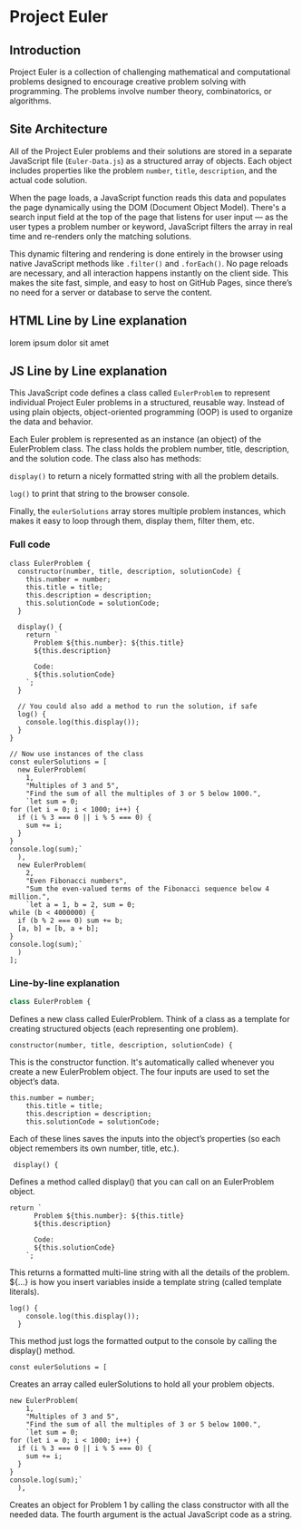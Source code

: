 # Project Euler

## Introduction
Project Euler is a collection of challenging mathematical and computational problems designed to encourage creative problem solving with programming. The problems involve number theory, combinatorics, or algorithms.

## Site Architecture
All of the Project Euler problems and their solutions are stored in a separate JavaScript file (`Euler-Data.js`) as a structured array of objects. Each object includes properties like the problem `number`, `title`, `description`, and the actual code solution.

When the page loads, a JavaScript function reads this data and populates the page dynamically using the DOM (Document Object Model). There's a search input field at the top of the page that listens for user input — as the user types a problem number or keyword, JavaScript filters the array in real time and re-renders only the matching solutions.

This dynamic filtering and rendering is done entirely in the browser using native JavaScript methods like `.filter()` and `.forEach()`. No page reloads are necessary, and all interaction happens instantly on the client side. This makes the site fast, simple, and easy to host on GitHub Pages, since there’s no need for a server or database to serve the content.

## HTML Line by Line explanation
lorem ipsum dolor sit amet

## JS Line by Line explanation

This JavaScript code defines a class called `EulerProblem` to represent individual Project Euler problems in a structured, reusable way. Instead of using plain objects, object-oriented programming (OOP) is used to organize the data and behavior.

Each Euler problem is represented as an instance (an object) of the EulerProblem class. The class holds the problem number, title, description, and the solution code. The class also has methods:

`display()` to return a nicely formatted string with all the problem details.

`log()` to print that string to the browser console.

Finally, the `eulerSolutions` array stores multiple problem instances, which makes it easy to loop through them, display them, filter them, etc.

### Full code

```
class EulerProblem {
  constructor(number, title, description, solutionCode) {
    this.number = number;
    this.title = title;
    this.description = description;
    this.solutionCode = solutionCode;
  }

  display() {
    return `
      Problem ${this.number}: ${this.title}
      ${this.description}
      
      Code:
      ${this.solutionCode}
    `;
  }

  // You could also add a method to run the solution, if safe
  log() {
    console.log(this.display());
  }
}

// Now use instances of the class
const eulerSolutions = [
  new EulerProblem(
    1,
    "Multiples of 3 and 5",
    "Find the sum of all the multiples of 3 or 5 below 1000.",
    `let sum = 0;
for (let i = 0; i < 1000; i++) {
  if (i % 3 === 0 || i % 5 === 0) {
    sum += i;
  }
}
console.log(sum);`
  ),
  new EulerProblem(
    2,
    "Even Fibonacci numbers",
    "Sum the even-valued terms of the Fibonacci sequence below 4 million.",
    `let a = 1, b = 2, sum = 0;
while (b < 4000000) {
  if (b % 2 === 0) sum += b;
  [a, b] = [b, a + b];
}
console.log(sum);`
  )
];
```

### Line-by-line explanation

```javascript
class EulerProblem {
```

Defines a new class called EulerProblem. Think of a class as a template for creating structured objects (each representing one problem).

```
constructor(number, title, description, solutionCode) {
```

This is the constructor function. It's automatically called whenever you create a new EulerProblem object. The four inputs are used to set the object’s data.

```
this.number = number;
    this.title = title;
    this.description = description;
    this.solutionCode = solutionCode;
```

Each of these lines saves the inputs into the object’s properties (so each object remembers its own number, title, etc.).

```
 display() {
```

Defines a method called display() that you can call on an EulerProblem object.

```
return `
      Problem ${this.number}: ${this.title}
      ${this.description}
      
      Code:
      ${this.solutionCode}
    `;
```

This returns a formatted multi-line string with all the details of the problem. ${...} is how you insert variables inside a template string (called template literals).

```
log() {
    console.log(this.display());
  }
```

This method just logs the formatted output to the console by calling the display() method.

```
const eulerSolutions = [
```

Creates an array called eulerSolutions to hold all your problem objects.

```
new EulerProblem(
    1,
    "Multiples of 3 and 5",
    "Find the sum of all the multiples of 3 or 5 below 1000.",
    `let sum = 0;
for (let i = 0; i < 1000; i++) {
  if (i % 3 === 0 || i % 5 === 0) {
    sum += i;
  }
}
console.log(sum);`
  ),
```

Creates an object for Problem 1 by calling the class constructor with all the needed data. The fourth argument is the actual JavaScript code as a string.
